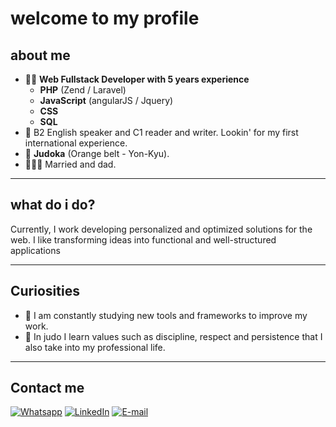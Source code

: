 # welcome to my profile

## about me
- 🧑‍💻 **Web Fullstack Developer with 5 years experience**
  - **PHP** (Zend / Laravel)
  - **JavaScript** (angularJS / Jquery)
  - **CSS**
  - **SQL**
- 🎯 B2 English speaker and C1 reader and writer. Lookin' for my first international experience.
- 🥋 **Judoka** (Orange belt - Yon-Kyu).
- 👨‍👩‍👦 Married and dad.

---

## what do i do?
Currently, I work developing personalized and optimized solutions for the web. I like transforming ideas into functional and well-structured applications

---

## Curiosities
- 🌱 I am constantly studying new tools and frameworks to improve my work.
- 🥋 In judo I learn values ​​such as discipline, respect and persistence that I also take into my professional life.

---

## Contact me
[![Whatsapp](https://img.shields.io/badge/WhatsApp-25D366?style=for-the-badge&logo=whatsapp&logoColor=white)](https://wa.me/+5514998522092)
[![LinkedIn](https://img.shields.io/badge/-LinkedIn-blue?style=flat&logo=Linkedin&logoColor=white)](https://www.linkedin.com/in/luis-gustavo-rubio-89a7ab200/)
[![E-mail](https://img.shields.io/badge/-Email-c14438?style=flat&logo=Gmail&logoColor=white)](mailto:rubioluisgustavo@gmail.com)
